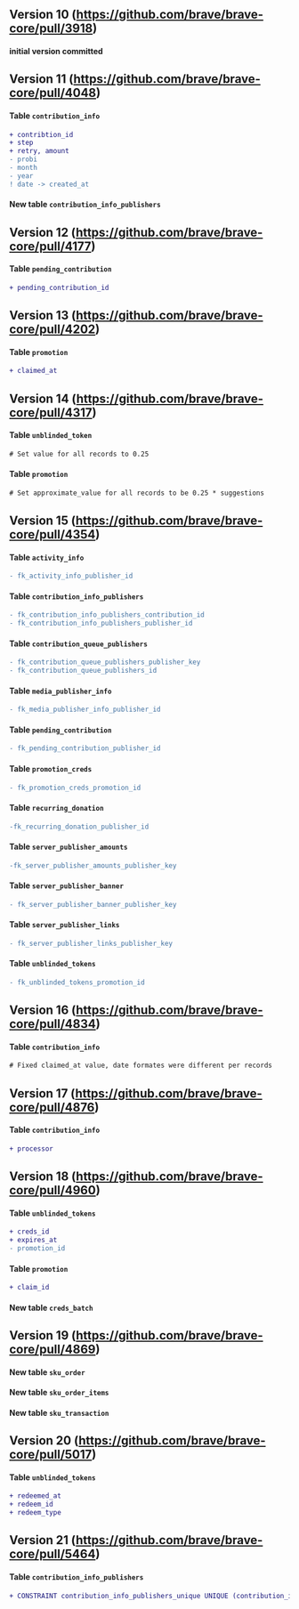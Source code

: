 ## Version 10 (https://github.com/brave/brave-core/pull/3918)
#### initial version committed

## Version 11 (https://github.com/brave/brave-core/pull/4048)
#### Table `contribution_info`
```diff
+ contribtion_id
+ step
+ retry, amount
- probi
- month
- year
! date -> created_at
```

#### New table `contribution_info_publishers`

## Version 12 (https://github.com/brave/brave-core/pull/4177)
#### Table `pending_contribution`
```diff
+ pending_contribution_id
```

## Version 13 (https://github.com/brave/brave-core/pull/4202)
#### Table `promotion`
```diff
+ claimed_at
```

## Version 14 (https://github.com/brave/brave-core/pull/4317)
#### Table `unblinded_token`
```diff
# Set value for all records to 0.25
```

#### Table `promotion`
```diff
# Set approximate_value for all records to be 0.25 * suggestions
```

## Version 15 (https://github.com/brave/brave-core/pull/4354)
#### Table `activity_info`
```diff
- fk_activity_info_publisher_id
```

#### Table `contribution_info_publishers`
```diff
- fk_contribution_info_publishers_contribution_id
- fk_contribution_info_publishers_publisher_id
```

#### Table `contribution_queue_publishers`
```diff
- fk_contribution_queue_publishers_publisher_key
- fk_contribution_queue_publishers_id
```

#### Table `media_publisher_info`
```diff
- fk_media_publisher_info_publisher_id
```

#### Table `pending_contribution`
```diff
- fk_pending_contribution_publisher_id
```

#### Table `promotion_creds`
```diff
- fk_promotion_creds_promotion_id
```

#### Table `recurring_donation`
```diff
-fk_recurring_donation_publisher_id
```

#### Table `server_publisher_amounts`
```diff
-fk_server_publisher_amounts_publisher_key
```

#### Table `server_publisher_banner`
```diff
- fk_server_publisher_banner_publisher_key
```

#### Table `server_publisher_links`
```diff
- fk_server_publisher_links_publisher_key
```

#### Table `unblinded_tokens`
```diff
- fk_unblinded_tokens_promotion_id
```

## Version 16 (https://github.com/brave/brave-core/pull/4834)
#### Table `contribution_info`
```diff
# Fixed claimed_at value, date formates were different per records
```

## Version 17 (https://github.com/brave/brave-core/pull/4876)
#### Table `contribution_info`
```diff
+ processor
```

## Version 18 (https://github.com/brave/brave-core/pull/4960)
#### Table `unblinded_tokens`
```diff
+ creds_id
+ expires_at
- promotion_id
```

#### Table `promotion`
```diff
+ claim_id
```

#### New table `creds_batch`


## Version 19 (https://github.com/brave/brave-core/pull/4869)

#### New table `sku_order`

#### New table `sku_order_items`

#### New table `sku_transaction`

## Version 20 (https://github.com/brave/brave-core/pull/5017)
#### Table `unblinded_tokens`
```diff
+ redeemed_at
+ redeem_id
+ redeem_type
```

## Version 21 (https://github.com/brave/brave-core/pull/5464)
#### Table `contribution_info_publishers`
```diff
+ CONSTRAINT contribution_info_publishers_unique UNIQUE (contribution_id, publisher_key)
```
